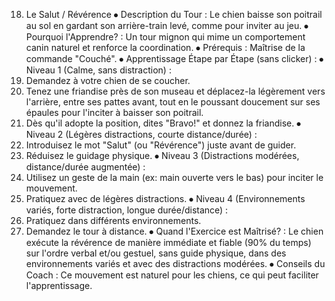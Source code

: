 18. Le Salut / Révérence
⦁ Description du Tour : Le chien baisse son poitrail au sol en gardant son arrière-train levé, comme pour inviter au jeu.
⦁ Pourquoi l'Apprendre? : Un tour mignon qui mime un comportement canin naturel et renforce la coordination.
⦁ Prérequis : Maîtrise de la commande "Couché".
⦁ Apprentissage Étape par Étape (sans clicker) :
⦁ Niveau 1 (Calme, sans distraction) :
1. Demandez à votre chien de se coucher.
2. Tenez une friandise près de son museau et déplacez-la légèrement vers l'arrière, entre ses pattes avant, tout en le poussant doucement sur ses épaules pour l'inciter à baisser son poitrail.
3. Dès qu'il adopte la position, dites "Bravo!" et donnez la friandise.
⦁ Niveau 2 (Légères distractions, courte distance/durée) :
1. Introduisez le mot "Salut" (ou "Révérence") juste avant de guider.
2. Réduisez le guidage physique.
⦁ Niveau 3 (Distractions modérées, distance/durée augmentée) :
1. Utilisez un geste de la main (ex: main ouverte vers le bas) pour inciter le mouvement.
2. Pratiquez avec de légères distractions.
⦁ Niveau 4 (Environnements variés, forte distraction, longue durée/distance) :
1. Pratiquez dans différents environnements.
2. Demandez le tour à distance.
⦁ Quand l'Exercice est Maîtrisé? : Le chien exécute la révérence de manière immédiate et fiable (90% du temps) sur l'ordre verbal et/ou gestuel, sans guide physique, dans des environnements variés et avec des distractions modérées.
⦁ Conseils du Coach : Ce mouvement est naturel pour les chiens, ce qui peut faciliter l'apprentissage. 